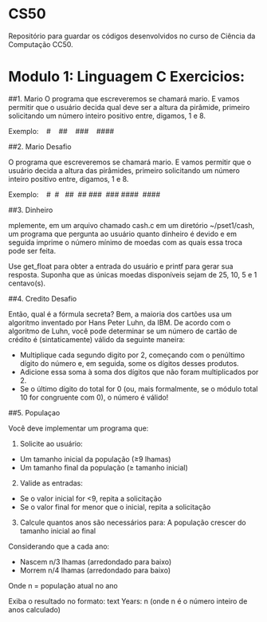 # CS50
Repositório para guardar os códigos desenvolvidos no curso de Ciência da Computação CC50.


# Modulo 1: Linguagem C Exercicios:

##1. Mario
O programa que escreveremos se chamará mario. E vamos permitir que o usuário decida qual deve ser a altura da pirâmide, primeiro solicitando um número inteiro positivo entre, digamos, 1 e 8.

Exemplo:
   #
   ##
   ###
   ####

##2. Mario Desafio

O programa que escreveremos se chamará mario. E vamos permitir que o usuário decida a altura das pirâmides, primeiro solicitando um número inteiro positivo entre, digamos, 1 e 8.

Exemplo:
   #  #
  ##  ##
 ###  ###
####  ####

##3. Dinheiro

mplemente, em um arquivo chamado cash.c em um diretório ~/pset1/cash, um programa que pergunta ao usuário quanto dinheiro é devido e em seguida imprime o número mínimo de moedas com as quais essa troca pode ser feita.

Use get_float para obter a entrada do usuário e printf para gerar sua resposta. Suponha que as únicas moedas disponíveis sejam de 25, 10, 5 e 1 centavo(s).

##4. Credito Desafio

Então, qual é a fórmula secreta? Bem, a maioria dos cartões usa um algoritmo inventado por Hans Peter Luhn, da IBM. De acordo com o algoritmo de Luhn, você pode determinar se um número de cartão de crédito é (sintaticamente) válido da seguinte maneira:

- Multiplique cada segundo digito por 2, começando com o penúltimo dígito do número e, em seguida, some os dígitos desses produtos.
- Adicione essa soma à soma dos dígitos que não foram multiplicados por 2.
- Se o último dígito do total for 0 (ou, mais formalmente, se o módulo total 10 for congruente com 0), o número é válido!

##5. Populaçao

Você deve implementar um programa que:

1. Solicite ao usuário:
- Um tamanho inicial da população (≥9 lhamas)
- Um tamanho final da população (≥ tamanho inicial)

2. Valide as entradas:
- Se o valor inicial for <9, repita a solicitação
- Se o valor final for menor que o inicial, repita a solicitação

3. Calcule quantos anos são necessários para:
A população crescer do tamanho inicial ao final

Considerando que a cada ano:
- Nascem n/3 lhamas (arredondado para baixo)
- Morrem n/4 lhamas (arredondado para baixo)

Onde n = população atual no ano

Exiba o resultado no formato:
text
Years: n (onde n é o número inteiro de anos calculado)

